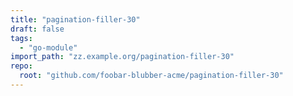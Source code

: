 ```yaml
---
title: "pagination-filler-30"
draft: false
tags:
  - "go-module"
import_path: "zz.example.org/pagination-filler-30"
repo:
  root: "github.com/foobar-blubber-acme/pagination-filler-30"
---
```

